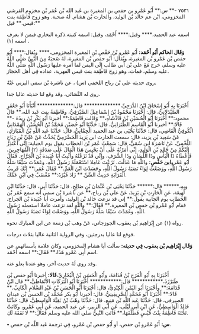 ٧٥٣١ -** س:** أَبُو عَمْرو بن حفص بن المغيرة بن عَبد الله بْن عُمَر بْن مخزوم القرشي المخزومي، ابْن عم خالد بْن الوليد، والحارث بْن هشام. لَهُ صحبة. وهو زوج فَاطِمَة بنت قيس.** قيل:**

اسمه عبد الحميد،**** وقيل:**** أَحْمَد، وقيل: اسمه كنيته.ذكره البخاري فيمن لا يعرف اسمه (١) .

**وَقَال الحاكم أَبُو أَحْمَد:** أَبُو عَمْرو بْنُ حَفْصِ بْنِ المغيرة المخزومي،**** ويُقال:**** أَبُو حفص بْن عَمْرو بْن المغيرة، ويُقال: أَبُو حفص بْن المغيرة، لهُ صُحبَةٌ مِنَ النَّبِيِّ صَلَّى اللَّهُ عليه وسلم، خرج مَعَ علي بْن أَبي طالب إِلَى اليمن لما أمره عليها رَسُول اللَّهِ صَلَّى اللَّهُ عليه وسلم، فمات، وهو زوج فَاطِمَة بنت قيس الفهرية، عداده فِي أهل الحجاز.

روى حديثه علي بْن رباح اللخمي (س) ، عن ناشرة بْن سمي اليزني عَنْهُ.

روى له النَّسَائي، وقد وقع لنا حديثه عاليا جدا.

أَخْبَرَنَا بِهِ أَبُو إِسْحَاقَ ابْنُ الدَّرَجِيِّ،************** قال:************** أَنْبَأَنَا أَبُو جَعْفَرٍ الصَّيْدَلانِيُّ، قال: أَخْبَرَنَا مَحْمُودُ بْنُ إِسْمَاعِيلَ الصَّيْرَفِيُّ، وفَاطِمَةُ بنت عَبد الله،** قال محمود:** أَخْبَرَنَا أَبُو الْحُسَيْنِ بْنُ فَاذْشَاهِ،** وَقَالت فَاطِمَةُ:** أخبرنا أَبُو بَكْرٍ بْنُ رِيذَةَ -** قَالا:** أخبرنا أَبُو الْقَاسِمِ الطَّبَرَانِيُّ، قال: حَدَّثَنَا أَبُو حُصَيْنٍ مُحَمَّدُ بْنُ الْحُسَيْنِ الْهَمْدَانِيُّ الْكُوفِيُّ الْقَاضِي، قال: حَدَّثَنَا يَحْيَى بن عبد الحميد الْحِمَّانِيُّ، قال: حَدَّثَنَا عَبد اللَّهِ بْنُ الْمُبَارَكِ، عَنْ سَعِيد بْنِ يزيد، قال: سمعت الحارث ابن يَزِيدَ الْحَضْرَمِيَّ يُحَدِّثُ عَنْ عَلِيِّ بْنِ رَبَاحٍ اللَّخْمِيِّ، عَنْ نَاشِرَةَ ابن سُمَيٍّ، قال: سَمِعْتُ عُمَر بْنَ الخطاب يقول يوم الجباية: إِنِّي أَعْتَذِرُ إِلَيْكُمْ مِنْ خَالِدِ بْنِ الْوَلِيدِ، إِنِّي أَمَرْتُهُ عَلَى أَنْ يَحْبِسَ هَذَا الْمَالَ عَلَى صَدَقَةِ (٢) الْمُهَاجِرِينَ، فَأَعْطَاهُ ذَا الْبَأْسِ وذَا اللِّسَانِ وذَا الشَّرَفِ، وإِنِّي قَدْ نَزَعْتُهُ وأَثْبِتُ أَبَا عُبَيدة بْنَ الْجَرَّاحِ. فَقَالَ أَبُو عَمْرو**ابن حَفْصٍ:** واللَّهِ مَا عَدَلْتَ، نَزَعْتَ عَامِلا اسْتَعْمَلَهُ رَسُولُ اللَّهِ، وغَمَدْتَ سَيْفًا سَلَّهُ رَسُولُ اللَّهِ، ووَضَعْتَ لِوَاءً نَصَبَهُ رَسُولُ اللَّهِ، وحَسَدْتَ ابْنَ الْعَمِّ.** فَقَالَ عُمَر:** إِنَّكَ قَرِيبُ الْقَرَابَةِ حَدِيثُ السِّنِّ.** زَادَ غَيْرُهُ:** مُغْضَبٌ فِي ابْنِ عَمِّكَ.

وبِهِ،****** قال:****** حَدَّثَنَا يَحْيَى بْن عُثْمَانَ بْنِ صَالِحٍ، قال: حَدَّثَنَا أَبِي، قال: حَدَّثَنَا ابْن لَهِيعَة، عَنِ الْحَارِثِ بْنِ يَزِيدَ، عَنْ علي بْن رباح،** عن ناشرة بْن سمي أنه سمع عُمَر بْن الخطاب يوم الجابية يقول:** إني قد نزعت خالد بْن الوليد، وأمرت أبا عُبَيدة بْن الجراح. فقام أَبُو عَمْرو بْن حفص بْن المغيرة،** فَقَالَ:** واللَّهِ لقد نزعت عاملا استعمله رَسُول اللَّهِ، وغَمَدْتَ سَيْفًا سَلَّهُ رَسُولُ اللَّهِ، ووَضَعْتَ لِوَاءً نَصَبَهُ رَسُولُ اللَّهِ.

رواه (١) عن إِبْرَاهِيم بْن يعقوب الجوزجاني، عَنْ وهب بْن زمعة عن ابن المبارك نحوه.

فوقع لنا عاليا بدرجتين، وفي الرواية الثانية عاليا بثلاث درجات.

**وَقَال إِبْرَاهِيم بْن يعقوب فِي حديثه:** سألت أبا هشام المخزومي، وكان علامة بأسمائهم، عن اسم أَبِي عَمْرو هَذَا،** فَقَالَ:** اسمه أَحْمَد.

وقد روي لَهُ حديث آخر، وهو عندنا بعلو عنه.

أَخْبَرَنَا بِهِ أَبُو الْفَرَجِ بْنُ قُدَامَةَ، وأَبُو الْحَسَنِ بْنُ الْبُخَارِيِّ،**قَالا:** أخبرنا أَبُو حفص بْن طَبَرْزَذَ،************ قال:************ أَخْبَرَنَا أَبُو الْبَرَكَاتِ الأَنْمَاطِيُّ،** قال ابْنُ قُدَامَةَ:** وأَخْبَرَنَا أَبُو اليُمْنِ الْكِنْدِيُّ، قال: أَخْبَرَنَا أَبُو الْحَسَنِ بْنُ عَبْدِ السَّلامِ الْكَاتِبُ.** قَالا:** أَخْبَرَنَا أَبُو مُحَمَّدٍ الصَّرِيفِينِيُّ، قال: أخبرنا أَبُو بكر مُحَمَّد بْن الحسن بْن عبدان الصيرفي، قال: حَدَّثَنَا عَبد اللَّهِ بْن مَنِيعٍ، قال: حَدَّثَنَا وهْبُ بْنُ بَقِيَّةَ الْوَاسِطِيُّ، قال: حَدَّثَنَا خَالِدٌ الْوَاسِطِيُّ، عَنِ ابْنِ أَبي لَيْلَى، عَن أبي الزبير، عن عبد الحميد، عَن أَبِي عَمْرو، وكَانَتْ تَحْتَهُ فَاطِمَةُ بِنْتُ قَيْسٍ فَطَلَّقَهَا،** فَأَتَتِ النَّبِيُّ صلى الله عليه وسلم فَقَالَ:** لا نَفَقَةَ لَكِ.

**• س:** أَبُو عَمْرو بْن حفص، أو أَبُو حفص بْن عَمْرو، فِي ترجمة عَبد اللَّه بْن حفص.